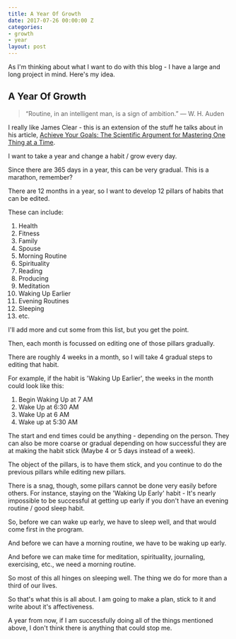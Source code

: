 ```yaml
---
title: A Year Of Growth
date: 2017-07-26 00:00:00 Z
categories:
- growth
- year
layout: post
---
```


As I'm thinking about what I want to do with this blog - I have a large and long project in mind.
Here's my idea. 

## A Year Of Growth

> “Routine, in an intelligent man, is a sign of ambition.” ― W. H. Auden

I really like James Clear - this is an extension of the stuff he talks about in his
article, [Achieve Your Goals: The Scientific Argument for Mastering One Thing at a Time](http://jamesclear.com/master-one-thing).

I want to take a year and change a habit / grow every day.

Since there are 365 days in a year, this can be very gradual. This is a marathon, remember?

There are 12 months in a year, so I want to develop 12 pillars of habits that can be edited.

These can include:

1. Health
2. Fitness
3. Family
4. Spouse
5. Morning Routine
6. Spirituality
7. Reading
8. Producing
9. Meditation
10. Waking Up Earlier
11. Evening Routines
12. Sleeping
13. etc.

I'll add more and cut some from this list, but you get the point.

Then, each month is focussed on editing one of those pillars gradually.

There are roughly 4 weeks in a month, so I will take 4 gradual steps to 
editing that habit.

For example, if the habit is 'Waking Up Earlier', the weeks in the month could look like this:

1. Begin Waking Up at 7 AM
2. Wake Up at 6:30 AM
3. Wake Up at 6 AM
4. Wake up at 5:30 AM

The start and end times could be anything - depending on the person. They can also be more coarse or
gradual depending on how successful they are at making the habit stick (Maybe 4 or 5 days instead of a week).

The object of the pillars, is to have them stick, and you continue to do the previous pillars while 
editing new pillars. 

There is a snag, though, some pillars cannot be done very easily before others. For instance, staying on the
'Waking Up Early' habit - It's nearly impossible to be successful at getting up early if you don't have an
evening routine / good sleep habit.

So, before we can wake up early, we have to sleep well, and that would come first in the program.

And before we can have a morning routine, we have to be waking up early.

And before we can make time for meditation, spirituality, journaling, exercising, etc., we need a morning routine.

So most of this all hinges on sleeping well. The thing we do for more than a third of our lives.

So that's what this is all about. I am going to make a plan, stick to it and write about it's affectiveness.

A year from now, if I am successfully doing all of the things mentioned above, I don't think there is anything that
could stop me. 
